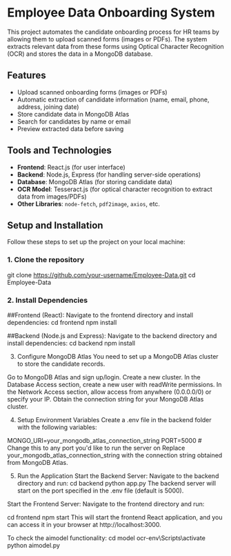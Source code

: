 # Employee Data Onboarding System

This project automates the candidate onboarding process for HR teams by allowing them to upload scanned forms (images or PDFs). The system extracts relevant data from these forms using Optical Character Recognition (OCR) and stores the data in a MongoDB database.

## Features
- Upload scanned onboarding forms (images or PDFs)
- Automatic extraction of candidate information (name, email, phone, address, joining date)
- Store candidate data in MongoDB Atlas
- Search for candidates by name or email
- Preview extracted data before saving

## Tools and Technologies
- **Frontend**: React.js (for user interface)
- **Backend**: Node.js, Express (for handling server-side operations)
- **Database**: MongoDB Atlas (for storing candidate data)
- **OCR Model**: Tesseract.js (for optical character recognition to extract data from images/PDFs)
- **Other Libraries**: `node-fetch`, `pdf2image`, `axios`, etc.

## Setup and Installation

Follow these steps to set up the project on your local machine:

### 1. Clone the repository

git clone https://github.com/your-username/Employee-Data.git
cd Employee-Data


### 2. Install Dependencies
##Frontend (React):
Navigate to the frontend directory and install dependencies:
cd frontend
npm install


##Backend (Node.js and Express):
Navigate to the backend directory and install dependencies:
cd backend
npm install

3. Configure MongoDB Atlas
You need to set up a MongoDB Atlas cluster to store the candidate records.

Go to MongoDB Atlas and sign up/login.
Create a new cluster.
In the Database Access section, create a new user with readWrite permissions.
In the Network Access section, allow access from anywhere (0.0.0.0/0) or specify your IP.
Obtain the connection string for your MongoDB Atlas cluster.

4. Setup Environment Variables
Create a .env file in the backend folder with the following variables:

MONGO_URI=your_mongodb_atlas_connection_string
PORT=5000  # Change this to any port you'd like to run the server on
Replace your_mongodb_atlas_connection_string with the connection string obtained from MongoDB Atlas.

5. Run the Application
Start the Backend Server:
Navigate to the backend directory and run:
cd backend
python app.py
The backend server will start on the port specified in the .env file (default is 5000).

Start the Frontend Server:
Navigate to the frontend directory and run:

cd frontend
npm start
This will start the frontend React application, and you can access it in your browser at http://localhost:3000.

To check the aimodel functionality:
cd model
ocr-env\Scripts\activate
python aimodel.py
